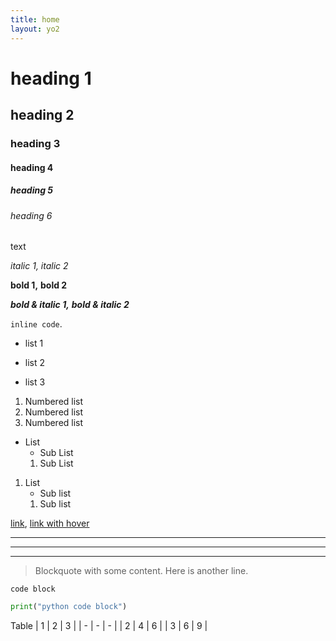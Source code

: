 ```yaml
---
title: home
layout: yo2
---
```


# heading 1
## heading 2
### heading 3
#### heading 4
##### heading 5
###### heading 6

text

_italic 1,_
*italic 2*

__bold 1,__
**bold 2**

___bold & italic 1,___
***bold & italic 2***

`inline code`.

* list 1
- list 2
+ list 3

1. Numbered list
2. Numbered list
3. Numbered list

* List
    - Sub List
    1. Sub List

1. List
    - Sub list
    1. Sub list

[link](https://www.example.com),
[link with hover](https://example.com "hover title")

---
***
___

> Blockquote with some content.
> Here is another line.



```
code block
```



```python
print("python code block")
```


Table
| 1 | 2 | 3 |
| - | - | - |
| 2 | 4 | 6 |
| 3 | 6 | 9 |